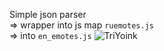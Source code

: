 Simple json parser <br>
=> wrapper into js map `ruemotes.js` <br>
=> into `en_emotes.js` ![TriYoink](https://cdn.betterttv.net/emote/5e235a25bca2995f13fbb373/1x)

